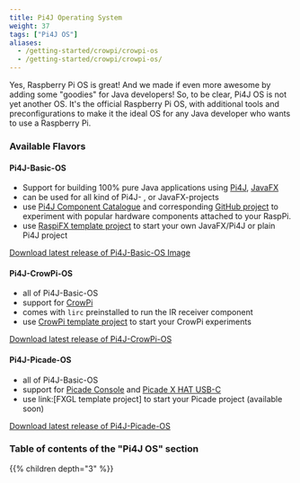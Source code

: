 ```yaml
---
title: Pi4J Operating System
weight: 37
tags: ["Pi4J OS"]
aliases:
  - /getting-started/crowpi/crowpi-os
  - /getting-started/crowpi/crowpi-os/
---
```


Yes, Raspberry Pi OS is great! And we made if even more awesome by adding some "goodies" for Java developers! So, to be clear, Pi4J OS is not yet another OS. It's the official Raspberry Pi OS, with additional tools and preconfigurations to make it the ideal OS for any Java developer who wants to use a Raspberry Pi.

### Available Flavors

#### Pi4J-Basic-OS

* Support for building 100% pure Java applications using [Pi4J](/), [JavaFX](https://openjfx.io)
* can be used for all kind of Pi4J- , or JavaFX-projects
* use [Pi4J Component Catalogue](/examples/components/) and corresponding [GitHub project](https://github.com/Pi4J/pi4j-example-components) to experiment with popular hardware components attached to your RaspPi.
* use [RaspiFX template project](https://github.com/Pi4J/pi4j-template-javafx) to start your own JavaFX/Pi4J or plain Pi4J project

[Download latest release of Pi4J-Basic-OS Image](https://pi4j-download.com/latest.php?flavor=basic)

#### Pi4J-CrowPi-OS

* all of Pi4J-Basic-OS
* support for [CrowPi](https://www.elecrow.com/crowpi-compact-raspberry-pi-educational-kit.html)
* comes with `lirc` preinstalled to run the IR receiver component
* use [CrowPi template project](https://github.com/Pi4J/pi4j-example-crowpi) to start your CrowPi experiments

[Download latest release of Pi4J-CrowPi-OS](https://pi4j-download.com/latest.php?flavor=crowpi)

#### Pi4J-Picade-OS

* all of Pi4J-Basic-OS
* support for [Picade Console](https://shop.pimoroni.com/products/picade-console) and [Picade X HAT USB-C](https://shop.pimoroni.com/products/picade-x-hat-usb-c?variant=29156918558803)
* use link:[FXGL template project] to start your Picade project (available soon)

[Download latest release of Pi4J-Picade-OS](https://pi4j-download.com/latest.php?flavor=picade)

### Table of contents of the "Pi4J OS" section

{{% children depth="3" %}}
